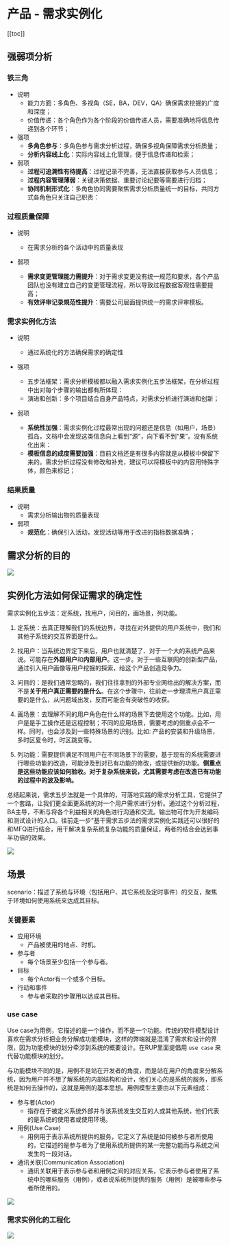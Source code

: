 # 产品 - 需求实例化

[[toc]]

## 强弱项分析

### 铁三角

* 说明
    * 能力方面：多角色、多视角（SE，BA，DEV，QA）确保需求挖掘的广度和深度；
    * 价值传递：各个角色作为各个阶段的价值传递人员，需要准确地将信息传递到各个环节；
* 强项
    * **多角色参与**：多角色参与需求分析过程，确保多视角保障需求分析质量；
    * **分析内容线上化**：实际内容线上化管理，便于信息传递和检索；
* 弱项
    * **过程可追溯性有待提高**：过程记录不完善，无法直接获取参与人员信息；
    * **过程内容管理薄弱**：关键决策依据、重要讨论纪要等需要进行归档；
    * **协同机制形式化**：多角色协同需要聚焦需求分析质量统一的目标，共同方式各角色只关注自己职责：

### 过程质量保障


* 说明
    * 在需求分析的各个活动中的质量表现

* 弱项
    * **需求变更管理能力需提升**：对于需求变更没有统一规范和要求，各个产品团队也没有建立自己的变更管理流程，所以导致过程数据客观性需要提高；
    * **有效评审记录規范性提升**：需要公司层面提供统一的需求评审模板。

### 需求实例化方法

* 说明
    * 通过系统化的方法确保需求的确定性
* 强项
    * 五步法框架：需求分析模板都以融入需求实例化五步法框架，在分析过程中出对每个步骤的输出都有所体现：
    * 演进和创新：多个项目结合自身产品特点，对需求分析进行演进和创新；

* 弱项
    * **系统性加强**：需求实例化过程最常出现的问题还是信息（如用户，场景）孤岛，文档中会发现这类信息向上看到“源”，向下看不到“果”。没有系统化出来：
    * **模板信息的成度需要加强**：目前文档还是有很多内容就是从模板中保留下来的。需求分析过程没有修改和补充，建议可以将模板中的内容用特殊字体，颜色来标记；

### 结果质量

* 说明
    * 需求分析输出物的质量表现
* 弱项
    * **规范化**：确保引入活动，发现活动等用于改进的指标数据准确；

## 需求分析的目的

![](/_images/grow/team/product/需求分析的目的.png)

## 实例化方法如何保证需求的确定性

需求实例化五步法：定系统，找用户，问目的，画场景，列功能。

1. 定系统：去真正理解我们的系统边界，寻找在对外提供的用户系统中，我们和其他子系统的交互界面是什么。

2. 找用户：当系统边界定下来后，用户也就清楚了、对于一个大的系统产品来说。可能存在**外部用户**和**内部用户**。这一步。对于一些互联网的创新型产品，通过引入用户画像等用户挖掘的探索，给这个产品创造竞争力。

3. 问目的：是我们通常忽略的，我们往往拿到的外部专业网给出的解决方案，而不是**关于用户真正需要的是什么**。在这个步骤中，往前走一步理清用户真正需要的是什么，从问题域出发，反而可能会有突破性的收获。

4. 画场景：去理解不同的用户角色在什么样的场景下去使用这个功能。比如，用户是是手工操作还是远程控制；不同的应用场景，需要考虑的侧重点会不一样。同时，也会涉及到一些特殊场景的识别。比如: 产品的安装和升级场景，多时区夏令时，时区跳变等。

5. 列功能：需要提供满足不同用户在不同场景下的需要，基于现有的系统需要进行哪些功能的改造，可能涉及到对已有功能的修改，或提供新的功能。**侧重点是这些功能应该如何验收。对于复杂系统来说，尤其需要考虑在改造已有功能的过程中的波及影响。**

总结起来说，需求五步法就是一个具体的，可落地实践的需求分析工具，它提供了一个套路，让我们更全面更系统的对一个用户需求进行分析。通过这个分析过程，BA主导，不断与将各个利益相关的角色进行沟通和交流。输出物可作为开发编码和测试设计的入口。往前走一步”基干需求五步法的需求实例化实践还可以很好的和MFQ进行结合，用干解决复杂系统复杂功能的质量保证，两者的结合会达到事半功倍的效果。

![](/_images/grow/team/product/实例化方法如何保证需求的确定性.png)

## 场景

scenario：描述了系统与环境（包括用户、其它系统及定时事件）的交互，聚焦于环境如何使用系统来达成其目标。

### 关键要素

* 应用环境
    * 产品被使用的地点、时机。
* 参与者
    * 每个场景至少包括一个参与者。
* 目标
    * 每个Actor有一个或多个目标。
* 行动和事件
    * 参与者采取的步骤用以达成其目标。

### use case

Use case为用例，它描述的是一个操作，而不是一个功能。传统的软件模型设计喜欢在需求分析把业务分解成功能模块，这样的弊端就是混淆了需求和设计的界限，因为功能模块的划分牵涉到系统的概要设计。在RUP里面提倡用 `use case` 来代替功能模块的划分。

与功能模块不同的是，用例不是站在开发者的角度，而是站在用户的角度来分解系统，因为用户并不想了解系统的内部结构和设计，他们关心的是系统的服务，即系统是如何去操作的，这就是用例的基本思想。用例模型主要由以下元素组成：

* 参与者(Actor)
  * 指存在于被定义系统外部并与该系统发生交互的人或其他系统，他们代表的是系统的使用者或使用环境。
* 用例(Use Case)
  * 用例用于表示系统所提供的服务，它定义了系统是如何被参与者所使用的，它描述的是参与者为了使用系统所提供的某一完整功能而与系统之间发生的一段对话。
* 通讯关联(Communication Association)
  * 通讯关联用于表示参与者和用例之间的对应关系，它表示参与者使用了系统中的哪些服务（用例），或者说系统所提供的服务（用例）是被哪些参与者所使用的。

![](/_images/grow/team/product/图书借阅用例图.png)

### 需求实例化的工程化

![](/_images/grow/team/product/需求实例化的工程化.png)
